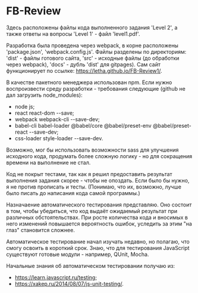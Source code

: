 # FB-Review

  Здесь расположены файлы кода выполненного задания 'Level 2', а также ответы на вопросы 'Level 1' - файл 'level1.pdf'. 

  Разработка была проведена через webpack, в корне расположены 'package.json', 'webpack.config.js'. Файлы разделены по директориям: 'dist' - файлы готового сайта, 'src' - исходные файлы (до обработки через webpack), 'docs' - дубль 'dist' для gitpages). 
  Сам сайт функционирует по ссылке: https://letha.github.io/FB-Review1/.
  
  В качестве пакетного менеджера использован npm.
  Если нужно воспроизвести среду разработки - требования следующие (github не дал загрузить node_modules):
  - node js;
  - react react-dom --save;
  - webpack webpack-cli --save-dev;
  - babel-cli babel-loader @babel/core @babel/preset-env @babel/preset-react --save-dev;
  - css-loader style-loader --save-dev.

  Возможно, мог бы использовать возможности sass для улучшения исходного кода, продумать более сложную логику - но для сокращения времени на выполнение не стал. 

  Код не покрыт тестами, так как я решил предоставить результат выполнения задания скорее - чтобы не опоздать. Если было бы нужно, я не против прописать и тесты. (Понимаю, что их, возможно, лучше было писать до написания кода самой программы.)
  
  Назначаение автоматического тестирования представляю. Оно состоит в том, чтобы убедиться, что код выдаёт ожидаемый результат при различных обстоятельствах. При росте количества кода и вносимых в него изменений повышается вероятность ошибок, уследить за этим "на глаз" становится сложнее.
  
  Автоматическое тестирование начал изучать недавно, но полагаю, что смогу освоить в короткий срок. Знаю, что для тестирования JavaScript существуют готовые модули - например, QUnit, Mocha.
  
  Начальные знания об автоматическом тестировании получаю из:
  - https://learn.javascript.ru/testing;
  - https://xakep.ru/2014/08/07/js-unit-testing/.
